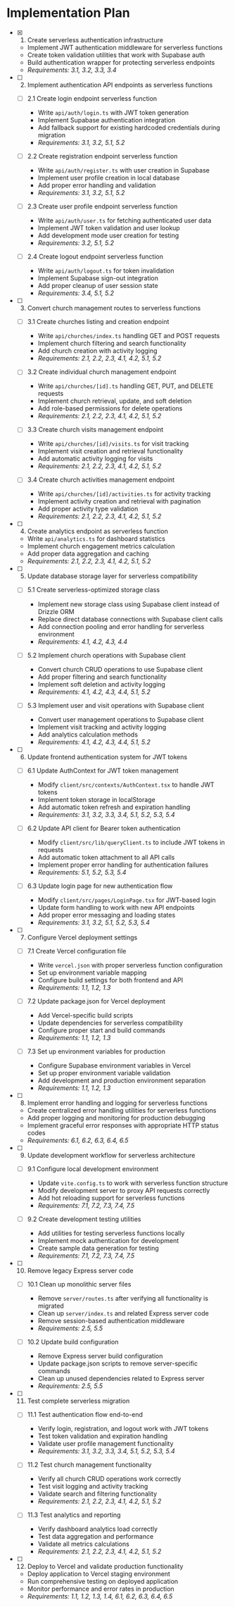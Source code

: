 # Implementation Plan

- [x] 1. Create serverless authentication infrastructure
  - Implement JWT authentication middleware for serverless functions
  - Create token validation utilities that work with Supabase auth
  - Build authentication wrapper for protecting serverless endpoints
  - _Requirements: 3.1, 3.2, 3.3, 3.4_

- [ ] 2. Implement authentication API endpoints as serverless functions
  - [ ] 2.1 Create login endpoint serverless function
    - Write `api/auth/login.ts` with JWT token generation
    - Implement Supabase authentication integration
    - Add fallback support for existing hardcoded credentials during migration
    - _Requirements: 3.1, 3.2, 5.1, 5.2_

  - [ ] 2.2 Create registration endpoint serverless function
    - Write `api/auth/register.ts` with user creation in Supabase
    - Implement user profile creation in local database
    - Add proper error handling and validation
    - _Requirements: 3.1, 3.2, 5.1, 5.2_

  - [ ] 2.3 Create user profile endpoint serverless function
    - Write `api/auth/user.ts` for fetching authenticated user data
    - Implement JWT token validation and user lookup
    - Add development mode user creation for testing
    - _Requirements: 3.2, 5.1, 5.2_

  - [ ] 2.4 Create logout endpoint serverless function
    - Write `api/auth/logout.ts` for token invalidation
    - Implement Supabase sign-out integration
    - Add proper cleanup of user session state
    - _Requirements: 3.4, 5.1, 5.2_

- [ ] 3. Convert church management routes to serverless functions
  - [ ] 3.1 Create churches listing and creation endpoint
    - Write `api/churches/index.ts` handling GET and POST requests
    - Implement church filtering and search functionality
    - Add church creation with activity logging
    - _Requirements: 2.1, 2.2, 2.3, 4.1, 4.2, 5.1, 5.2_

  - [ ] 3.2 Create individual church management endpoint
    - Write `api/churches/[id].ts` handling GET, PUT, and DELETE requests
    - Implement church retrieval, update, and soft deletion
    - Add role-based permissions for delete operations
    - _Requirements: 2.1, 2.2, 2.3, 4.1, 4.2, 5.1, 5.2_

  - [ ] 3.3 Create church visits management endpoint
    - Write `api/churches/[id]/visits.ts` for visit tracking
    - Implement visit creation and retrieval functionality
    - Add automatic activity logging for visits
    - _Requirements: 2.1, 2.2, 2.3, 4.1, 4.2, 5.1, 5.2_

  - [ ] 3.4 Create church activities management endpoint
    - Write `api/churches/[id]/activities.ts` for activity tracking
    - Implement activity creation and retrieval with pagination
    - Add proper activity type validation
    - _Requirements: 2.1, 2.2, 2.3, 4.1, 4.2, 5.1, 5.2_

- [ ] 4. Create analytics endpoint as serverless function
  - Write `api/analytics.ts` for dashboard statistics
  - Implement church engagement metrics calculation
  - Add proper data aggregation and caching
  - _Requirements: 2.1, 2.2, 2.3, 4.1, 4.2, 5.1, 5.2_

- [ ] 5. Update database storage layer for serverless compatibility
  - [ ] 5.1 Create serverless-optimized storage class
    - Implement new storage class using Supabase client instead of Drizzle ORM
    - Replace direct database connections with Supabase client calls
    - Add connection pooling and error handling for serverless environment
    - _Requirements: 4.1, 4.2, 4.3, 4.4_

  - [ ] 5.2 Implement church operations with Supabase client
    - Convert church CRUD operations to use Supabase client
    - Add proper filtering and search functionality
    - Implement soft deletion and activity logging
    - _Requirements: 4.1, 4.2, 4.3, 4.4, 5.1, 5.2_

  - [ ] 5.3 Implement user and visit operations with Supabase client
    - Convert user management operations to Supabase client
    - Implement visit tracking and activity logging
    - Add analytics calculation methods
    - _Requirements: 4.1, 4.2, 4.3, 4.4, 5.1, 5.2_

- [ ] 6. Update frontend authentication system for JWT tokens
  - [ ] 6.1 Update AuthContext for JWT token management
    - Modify `client/src/contexts/AuthContext.tsx` to handle JWT tokens
    - Implement token storage in localStorage
    - Add automatic token refresh and expiration handling
    - _Requirements: 3.1, 3.2, 3.3, 3.4, 5.1, 5.2, 5.3, 5.4_

  - [ ] 6.2 Update API client for Bearer token authentication
    - Modify `client/src/lib/queryClient.ts` to include JWT tokens in requests
    - Add automatic token attachment to all API calls
    - Implement proper error handling for authentication failures
    - _Requirements: 5.1, 5.2, 5.3, 5.4_

  - [ ] 6.3 Update login page for new authentication flow
    - Modify `client/src/pages/LoginPage.tsx` for JWT-based login
    - Update form handling to work with new API endpoints
    - Add proper error messaging and loading states
    - _Requirements: 3.1, 3.2, 5.1, 5.2, 5.3, 5.4_

- [ ] 7. Configure Vercel deployment settings
  - [ ] 7.1 Create Vercel configuration file
    - Write `vercel.json` with proper serverless function configuration
    - Set up environment variable mapping
    - Configure build settings for both frontend and API
    - _Requirements: 1.1, 1.2, 1.3_

  - [ ] 7.2 Update package.json for Vercel deployment
    - Add Vercel-specific build scripts
    - Update dependencies for serverless compatibility
    - Configure proper start and build commands
    - _Requirements: 1.1, 1.2, 1.3_

  - [ ] 7.3 Set up environment variables for production
    - Configure Supabase environment variables in Vercel
    - Set up proper environment variable validation
    - Add development and production environment separation
    - _Requirements: 1.1, 1.2, 1.3_

- [ ] 8. Implement error handling and logging for serverless functions
  - Create centralized error handling utilities for serverless functions
  - Add proper logging and monitoring for production debugging
  - Implement graceful error responses with appropriate HTTP status codes
  - _Requirements: 6.1, 6.2, 6.3, 6.4, 6.5_

- [ ] 9. Update development workflow for serverless architecture
  - [ ] 9.1 Configure local development environment
    - Update `vite.config.ts` to work with serverless function structure
    - Modify development server to proxy API requests correctly
    - Add hot reloading support for serverless functions
    - _Requirements: 7.1, 7.2, 7.3, 7.4, 7.5_

  - [ ] 9.2 Create development testing utilities
    - Add utilities for testing serverless functions locally
    - Implement mock authentication for development
    - Create sample data generation for testing
    - _Requirements: 7.1, 7.2, 7.3, 7.4, 7.5_

- [ ] 10. Remove legacy Express server code
  - [ ] 10.1 Clean up monolithic server files
    - Remove `server/routes.ts` after verifying all functionality is migrated
    - Clean up `server/index.ts` and related Express server code
    - Remove session-based authentication middleware
    - _Requirements: 2.5, 5.5_

  - [ ] 10.2 Update build configuration
    - Remove Express server build configuration
    - Update package.json scripts to remove server-specific commands
    - Clean up unused dependencies related to Express server
    - _Requirements: 2.5, 5.5_

- [ ] 11. Test complete serverless migration
  - [ ] 11.1 Test authentication flow end-to-end
    - Verify login, registration, and logout work with JWT tokens
    - Test token validation and expiration handling
    - Validate user profile management functionality
    - _Requirements: 3.1, 3.2, 3.3, 3.4, 5.1, 5.2, 5.3, 5.4_

  - [ ] 11.2 Test church management functionality
    - Verify all church CRUD operations work correctly
    - Test visit logging and activity tracking
    - Validate search and filtering functionality
    - _Requirements: 2.1, 2.2, 2.3, 4.1, 4.2, 5.1, 5.2_

  - [ ] 11.3 Test analytics and reporting
    - Verify dashboard analytics load correctly
    - Test data aggregation and performance
    - Validate all metrics calculations
    - _Requirements: 2.1, 2.2, 2.3, 4.1, 4.2, 5.1, 5.2_

- [ ] 12. Deploy to Vercel and validate production functionality
  - Deploy application to Vercel staging environment
  - Run comprehensive testing on deployed application
  - Monitor performance and error rates in production
  - _Requirements: 1.1, 1.2, 1.3, 1.4, 6.1, 6.2, 6.3, 6.4, 6.5_